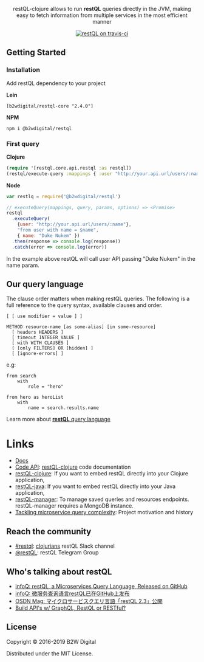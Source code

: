 <p align="center">
  restQL-clojure allows to run <strong>restQL</strong> queries directly in the JVM, making easy to fetch information from multiple services in the most efficient manner
</p>


<p align="center">
  <a href="https://travis-ci.org/B2W-BIT/restQL-clojure" title="restQL on travis-ci">
    <img src="https://travis-ci.org/B2W-BIT/restQL-clojure.svg?branch=master" alt="restQL on travis-ci">
  </a>
</p>

## Getting Started

### Installation

Add restQL dependency to your project

**Lein**

```
[b2wdigital/restql-core "2.4.0"]
```

**NPM**

```shell
npm i @b2wdigital/restql
```

### First query

**Clojure**
```clojure
(require '[restql.core.api.restql :as restql])
(restql/execute-query :mappings { :user "http://your.api.url/users/:name" } :query "from user with name = $name" :params { :name "Duke Nukem" } )
```

**Node**
```js
var restlq = require('@b2wdigital/restql')

// executeQuery(mappings, query, params, options) => <Promise>
restql
  .executeQuery(
    {user: "http://your.api.url/users/:name"},
    "from user with name = $name",
    { name: "Duke Nukem" })
  .then(response => console.log(response))
  .catch(error => console.log(error))
```

In the example above restQL will call user API passing "Duke Nukem" in the name param.

## Our query language
The clause order matters when making restQL queries. The following is a full reference to the query syntax, available clauses and order.

```
[ [ use modifier = value ] ]

METHOD resource-name [as some-alias] [in some-resource]
  [ headers HEADERS ]
  [ timeout INTEGER_VALUE ]
  [ with WITH_CLAUSES ]
  [ [only FILTERS] OR [hidden] ]
  [ [ignore-errors] ]
```
e.g:
```restQL
from search
    with
        role = "hero"

from hero as heroList
    with
        name = search.results.name
```
Learn more about [**restQL** query language](http://doc.restql.b2w.io/#/restql/queryLang)

# Links
* [Docs](http://doc.restql.b2w.io)
* [Code API](https://cljdoc.org/d/b2wdigital/restql-core): [restQL-clojure](https://github.com/B2W-BIT/restQL-clojure) code documentation
* [restQL-clojure](https://github.com/B2W-BIT/restQL-clojure): If you want to embed restQL directly into your Clojure application,
* [restQL-java](https://github.com/B2W-BIT/restQL-java): If you want to embed restQL directly into your Java application,
* [restQL-manager](https://github.com/B2W-BIT/restQL-manager): To manage saved queries and resources endpoints. restQL-manager requires a MongoDB instance.
* [Tackling microservice query complexity](https://medium.com/b2w-engineering/restql-tackling-microservice-query-complexity-27def5d09b40): Project motivation and history

## Reach the community
* [#restql](https://clojurians.slack.com/messages/C8S6EG8BF): [clojurians](https://clojurians.slack.com) restQL Slack channel
* [@restQL](https://t.me/restQL): restQL Telegram Group

## Who's talking about restQL

* [infoQ: restQL, a Microservices Query Language, Released on GitHub](https://www.infoq.com/news/2018/01/restql-released)
* [infoQ: 微服务查询语言restQL已在GitHub上发布](http://www.infoq.com/cn/news/2018/01/restql-released)
* [OSDN Mag: マイクロサービスクエリ言語「restQL 2.3」公開](https://mag.osdn.jp/18/01/12/160000)
* [Build API's w/ GraphQL, RestQL or RESTful?](https://www.youtube.com/watch?v=OeUGswoYrvA)

## License

Copyright © 2016-2019 B2W Digital

Distributed under the MIT License.
